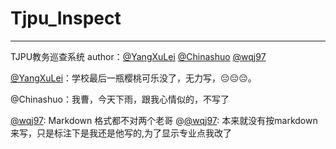 # Tjpu_Inspect
---
TJPU教务巡查系统
author：[@YangXuLei](https://github.com/YangXuLei) [@Chinashuo](http://github.com/Chinashuo) [@wqj97](https://github.com/wqj97)


[@YangXuLei](https://github.com/YangXuLei)：学校最后一瓶樱桃可乐没了，无力写，😔😔😔。

@Chinashuo：我曹，今天下雨，跟我心情似的，不写了

[@wqj97](https://github.com/wqj97): Markdown 格式都不对两个老哥
 @[@wqj97](https://github.com/wqj97): 本来就没有按markdown来写，只是标注下是我还是他写的,为了显示专业点我改了
